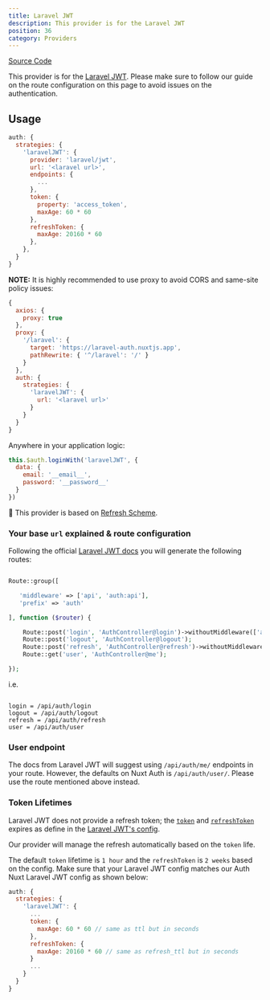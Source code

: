 ```yaml
---
title: Laravel JWT
description: This provider is for the Laravel JWT
position: 36
category: Providers
---
```


[Source Code](https://github.com/nuxt-community/auth-module/blob/dev/src/providers/laravel-jwt.ts)

This provider is for the [Laravel JWT](https://github.com/tymondesigns/jwt-auth). Please make sure to follow our guide on the route configuration on this page to avoid issues on the authentication.

## Usage

```js
auth: {
  strategies: {
    'laravelJWT': {
      provider: 'laravel/jwt',
      url: '<laravel url>',
      endpoints: {
        ...
      },
      token: {
        property: 'access_token',
        maxAge: 60 * 60
      },
      refreshToken: {
        maxAge: 20160 * 60
      },
    },
  }
}
```

**NOTE:** It is highly recommended to use proxy to avoid CORS and same-site policy issues:

```js
{
  axios: {
    proxy: true
  },
  proxy: {
    '/laravel': {
      target: 'https://laravel-auth.nuxtjs.app',
      pathRewrite: { '^/laravel': '/' }
    }
  },
  auth: {
    strategies: {
      'laravelJWT': {
        url: '<laravel url>'
      }
    }
  }
}
```

Anywhere in your application logic:

```js
this.$auth.loginWith('laravelJWT', {
  data: {
    email: '__email__',
    password: '__password__'
  }
})
```

💁 This provider is based on [Refresh Scheme](../schemes/refresh).

### Your base `url` explained & route configuration

Following the official [Laravel JWT docs](https://jwt-auth.readthedocs.io/en/develop/quick-start/#add-some-basic-authentication-routes) you will generate the following routes:

```php

Route::group([

   'middleware' => ['api', 'auth:api'],
   'prefix' => 'auth'

], function ($router) {

    Route::post('login', 'AuthController@login')->withoutMiddleware(['auth:api']);
    Route::post('logout', 'AuthController@logout');
    Route::post('refresh', 'AuthController@refresh')->withoutMiddleware(['auth:api']);
    Route::get('user', 'AuthController@me');

});

```

i.e.

```

login = /api/auth/login
logout = /api/auth/logout
refresh = /api/auth/refresh
user = /api/auth/user

```

### User endpoint

The docs from Laravel JWT will suggest using `/api/auth/me/` endpoints in your route. However, the defaults on Nuxt Auth is `/api/auth/user/`. Please use the route mentioned above instead.

### Token Lifetimes

Laravel JWT does not provide a refresh token; the [`token`](https://github.com/tymondesigns/jwt-auth/blob/develop/config/config.php#L104) and [`refreshToken`](https://github.com/tymondesigns/jwt-auth/blob/develop/config/config.php#L123) expires as define in the [Laravel JWT's config](https://github.com/tymondesigns/jwt-auth/blob/develop/config/config.php).

Our provider will manage the refresh automatically based on the `token` life.

The default `token` lifetime is `1 hour` and the `refreshToken` is `2 weeks` based on the config. Make sure that your Laravel JWT config matches our Auth Nuxt Laravel JWT config as shown below:

```js
auth: {
  strategies: {
    'laravelJWT': {
      ...
      token: {
        maxAge: 60 * 60 // same as ttl but in seconds
      },
      refreshToken: {
        maxAge: 20160 * 60 // same as refresh_ttl but in seconds
      }
      ...
    }
  }
}
```
